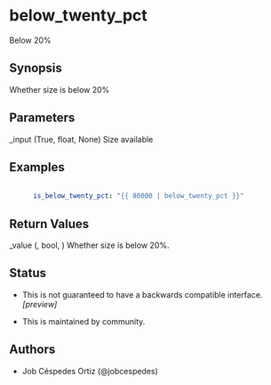 # below_twenty_pct
Below 20\%

## Synopsis

Whether size is below 20\%




## Parameters

  _input (True, float, None)
    Size available



## Examples

```yaml
    
      is_below_twenty_pct: "{{ 80000 | below_twenty_pct }}"

```


## Return Values

  _value (, bool, )
    Whether size is below 20\%\.



## Status

- This  is not guaranteed to have a backwards compatible interface. *[preview]*

- This  is maintained by community.

## Authors

- Job Céspedes Ortiz \(\@jobcespedes\)
